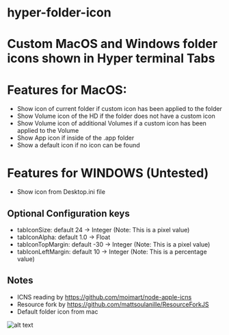 hyper-folder-icon
======

# Custom MacOS and Windows folder icons shown in Hyper terminal Tabs

# Features for MacOS:

- Show icon of current folder if custom icon has been applied to the folder
- Show Volume icon of the HD if the folder does not have a custom icon
- Show Volume icon of additional Volumes if a custom icon has been applied to the Volume
- Show App icon if inside of the .app folder
- Show a default icon if no icon can be found

# Features for WINDOWS (Untested)

- Show icon from Desktop.ini file

## Optional Configuration keys

- tabIconSize: default 24 -> Integer (Note: This is a pixel value)
- tabIconAlpha: default 1.0 -> Float
- tabIconTopMargin: default -30 -> Integer (Note: This is a pixel value)
- tabIconLeftMargin: default 10 -> Integer (Note: This is a percentage value)

## Notes

- ICNS reading by https://github.com/moimart/node-apple-icns
- Resource fork by https://github.com/mattsoulanille/ResourceForkJS
- Default folder icon from mac


![alt text](https://i.imgur.com/4y2Oj6D.png "Real world example")
